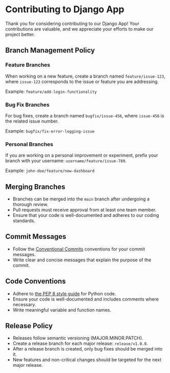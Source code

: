 # Contributing to Django App

Thank you for considering contributing to our Django App! Your contributions are valuable, and we appreciate your efforts to make our project better.

## Branch Management Policy

### Feature Branches

When working on a new feature, create a branch named `feature/issue-123`, where `issue-123` corresponds to the issue or feature you are addressing.

Example: `feature/add-login-functionality`

### Bug Fix Branches

For bug fixes, create a branch named `bugfix/issue-456`, where `issue-456` is the related issue number.

Example: `bugfix/fix-error-logging-issue`

### Personal Branches

If you are working on a personal improvement or experiment, prefix your branch with your username: `username/feature/issue-789`.

Example: `john-doe/feature/new-dashboard`

## Merging Branches

- Branches can be merged into the `main` branch after undergoing a thorough review.
- Pull requests must receive approval from at least one team member.
- Ensure that your code is well-documented and adheres to our coding standards.

## Commit Messages

- Follow the [Conventional Commits](https://www.conventionalcommits.org/) conventions for your commit messages.
- Write clear and concise messages that explain the purpose of the commit.

## Code Conventions

- Adhere to [the PEP 8 style guide](https://peps.python.org/pep-0008/) for Python code.
- Ensure your code is well-documented and includes comments where necessary.
- Write meaningful variable and function names.

## Release Policy

- Releases follow semantic versioning (MAJOR.MINOR.PATCH).
- Create a release branch for each major release: `release/v1.0.0`.
- After a release branch is created, only bug fixes should be merged into it.
- New features and non-critical changes should be targeted for the next major release.
